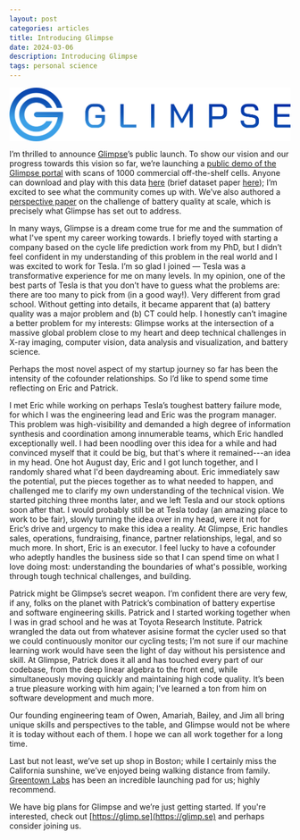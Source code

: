 ```yaml
---
layout: post
categories: articles
title: Introducing Glimpse
date: 2024-03-06
description: Introducing Glimpse
tags: personal science
---
```


<p>
<img src="img/Glimpse_logo_horizontal_final_gradient.png" style="display:block; margin-left: auto; margin-right: auto;">
</p>

I’m thrilled to announce [Glimpse](https://glimp.se)’s public launch. To show our vision and our progress towards this vision so far, we’re launching a [public demo of the Glimpse portal](https://app.glimp.se) with scans of 1000 commercial off-the-shelf cells. Anyone can download and play with this data [here](https://figshare.com/s/d81465707bb7313fe85d) (brief dataset paper [here](https://arxiv.org/abs/2403.02527)); I’m excited to see what the community comes up with. We’ve also authored a [perspective paper](https://arxiv.org/abs/2403.01065) on the challenge of battery quality at scale, which is precisely what Glimpse has set out to address.

In many ways, Glimpse is a dream come true for me and the summation of what I've spent my career working towards. I briefly toyed with starting a company based on the cycle life prediction work from my PhD, but I didn’t feel confident in my understanding of this problem in the real world and I was excited to work for Tesla. I’m so glad I joined — Tesla was a transformative experience for me on many levels. In my opinion, one of the best parts of Tesla is that you don’t have to guess what the problems are: there are too many to pick from (in a good way!). Very different from grad school. Without getting into details, it became apparent that (a) battery quality was a major problem and (b) CT could help. I honestly can’t imagine a better problem for my interests: Glimpse works at the intersection of a massive global problem close to my heart and deep technical challenges in X-ray imaging, computer vision, data analysis and visualization, and battery science.

Perhaps the most novel aspect of my startup journey so far has been the intensity of the cofounder relationships.
So I’d like to spend some time reflecting on Eric and Patrick.

I met Eric while working on perhaps Tesla’s toughest battery failure mode, for which I was the engineering lead and Eric was the program manager. This problem was high-visibility and demanded a high degree of information synthesis and coordination among innumerable teams, which Eric handled exceptionally well. I had been noodling over this idea for a while and had convinced myself that it could be big, but that's where it remained---an idea in my head. One hot August day, Eric and I got lunch together, and I randomly shared what I'd been daydreaming about. Eric immediately saw the potential, put the pieces together as to what needed to happen, and challenged me to clarify my own understanding of the technical vision. We started pitching three months later, and we left Tesla and our stock options soon after that. I would probably still be at Tesla today (an amazing place to work to be fair), slowly turning the idea over in my head, were it not for Eric’s drive and urgency to make this idea a reality. At Glimpse, Eric handles sales, operations, fundraising, finance, partner relationships, legal, and so much more. In short, Eric is an executor. I feel lucky to have a cofounder who adeptly handles the business side so that I can spend time on what I love doing most: understanding the boundaries of what's possible, working through tough technical challenges, and building.

Patrick might be Glimpse’s secret weapon. I’m confident there are very few, if any, folks on the planet with Patrick’s combination of battery expertise and software engineering skills. Patrick and I started working together when I was in grad school and he was at Toyota Research Institute. Patrick wrangled the data out from whatever asisine format the cycler used so that we could continuously monitor our cycling tests; I’m not sure if our machine learning work would have seen the light of day without his persistence and skill. At Glimpse, Patrick does it all and has touched every part of our codebase, from the deep linear algebra to the front end, while simultaneously moving quickly and maintaining high code quality. It’s been a true pleasure working with him again; I’ve learned a ton from him on software development and much more.

Our founding engineering team of Owen, Amariah, Bailey, and Jim all bring unique skills and perspectives to the table, and Glimpse would not be where it is today without each of them. I hope we can all work together for a long time.

Last but not least, we’ve set up shop in Boston; while I certainly miss the California sunshine, we’ve enjoyed being walking distance from family. [Greentown Labs](https://greentownlabs.com) has been an incredible launching pad for us; highly recommend.

We have big plans for Glimpse and we’re just getting started.
If you're interested, check out [https://glimp.se](https://glimp.se) and perhaps consider joining us.
